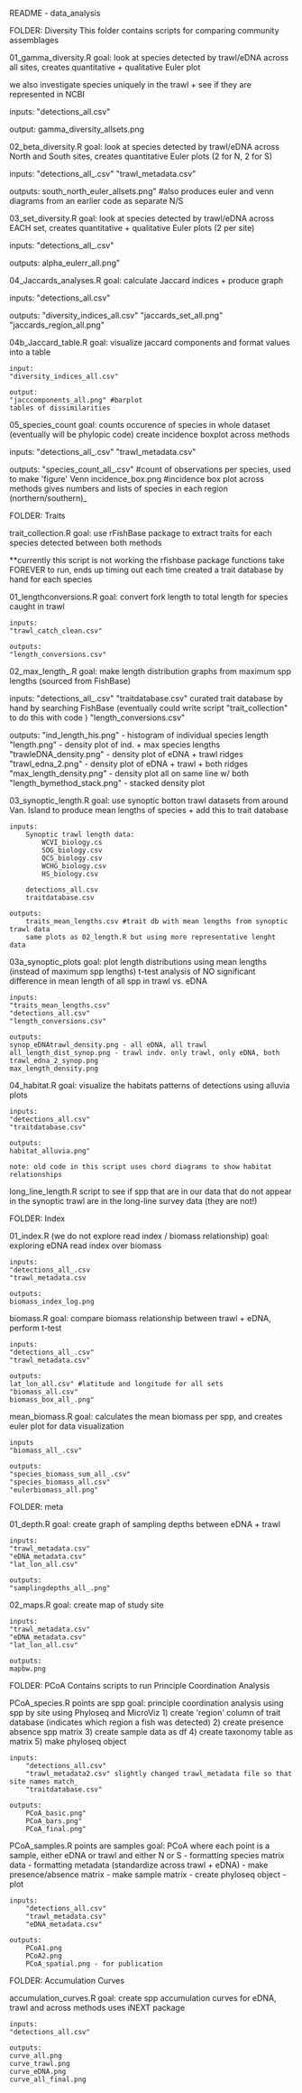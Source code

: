 README - data_analysis

  
FOLDER: Diversity 
This folder contains scripts for comparing community assemblages


01_gamma_diversity.R
  goal: look at species detected by trawl/eDNA across all sites, creates quantitative + 
  qualitative Euler plot 
  
  we also investigate species uniquely in the trawl + see if they are represented in NCBI
    
  inputs: 
  "detections_all.csv"
  
  output: 
  gamma_diversity_allsets.png
  
02_beta_diversity.R
  goal: look at species detected by trawl/eDNA across North and South sites, creates 
  quantitative Euler plots (2 for N, 2 for S)
  
  inputs: 
  "detections_all_.csv"
  "trawl_metadata.csv"

  outputs: 
  south_north_euler_allsets.png" 
  #also produces euler and venn diagrams from an earlier code as separate N/S
  

03_set_diversity.R 
  goal: look at species detected by trawl/eDNA across EACH set,  creates quantitative + 
  qualitative Euler plots (2 per site)
  
  inputs: 
	"detections_all_.csv"

  
  outputs:
  alpha_eulerr_all.png"
  

04_Jaccards_analyses.R
  goal: calculate Jaccard indices + produce graph
  
  inputs: 
  "detections_all.csv"
  
  outputs: 
  "diversity_indices_all.csv"
  "jaccards_set_all.png"
  "jaccards_region_all.png"

  
04b_Jaccard_table.R
	goal: visualize jaccard components and format values into a table

	input: 
	"diversity_indices_all.csv"
	
	output: 
	"jacccomponents_all.png" #barplot 
	tables of dissimilarities 
	
05_species_count
	goal: counts occurence of species in whole dataset (eventually will be phylopic code)
	create incidence boxplot across methods 
  
  inputs: 
   "detections_all_.csv"
   "trawl_metadata.csv"
   
   outputs: 
   "species_count_all_.csv" #count of observations per species, used to make 'figure' Venn
	incidence_box.png #incidence box plot across methods
	gives numbers and lists of species in each region (northern/southern)_


FOLDER: Traits 


trait_collection.R
  goal: use rFishBase package to extract traits for each species detected between both methods 
  
  **currently this script is not working
  the rfishbase package functions take FOREVER to run, ends up timing out each time 
  created a trait database by hand for each species 
  
  
01_lengthconversions.R
	goal: convert fork length to total length for species caught in trawl 
	
	inputs:
	"trawl_catch_clean.csv"
	
	outputs: 
	"length_conversions.csv" 

02_max_length_.R 
  goal: make length distribution graphs from maximum spp lengths (sourced from FishBase)
  
  inputs: 
  "detections_all_.csv"
  "traitdatabase.csv" curated trait database by hand by searching FishBase 
  		(eventually could write script "trait_collection" to do this with code )
   "length_conversions.csv"
   
   outputs: 
   "ind_length_his.png" - histogram of individual species length 
   "length.png" - density plot of ind. + max species lengths 
   "trawleDNA_density.png" - density plot of eDNA + trawl ridges
   "trawl_edna_2.png" - density plot of eDNA + trawl + both ridges
   "max_length_density.png" - density plot all on same line w/ both 
   "length_bymethod_stack.png" - stacked density plot 
   
03_synoptic_length.R
	goal: use synoptic botton trawl datasets from around Van. Island to produce
	mean lengths of species + add this to trait database 
	
	inputs: 
		Synoptic trawl length data: 
			WCVI_biology.cs
			SOG_biology.csv
			QCS_biology.csv
			WCHG_biology.csv
			HS_biology.csv
			
		detections_all.csv
		traitdatabase.csv
	
	outputs: 
		traits_mean_lengths.csv #trait db with mean lengths from synoptic trawl data 
		same plots as 02_length.R but using more representative lenght data 

03a_synoptic_plots 
	goal: plot length distributions using mean lengths (instead of maximum spp lengths)
	t-test analysis of NO significant difference in mean length of all spp in trawl vs. 
	eDNA 

	inputs: 
	"traits_mean_lengths.csv"
	"detections_all.csv"
	"length_conversions.csv"
	
	outputs: 
	synop_eDNAtrawl_density.png - all eDNA, all trawl 
	all_length_dist_synop.png - trawl indv. only trawl, only eDNA, both 
	trawl_edna_2_synop.png
	max_length_density.png
	
04_habitat.R
	goal: visualize the habitats patterns of detections using alluvia plots 

	
	inputs: 
	"detections_all.csv"
	"traitdatabase.csv"
	
	outputs: 
	habitat_alluvia.png"
	
	note: old code in this script uses chord diagrams to show habitat relationships
	
long_line_length.R
	script to see if spp that are in our data that do not appear in the synoptic trawl
	are in the long-line survey data (they are not!)
	
FOLDER: Index 

01_index.R  (we do not explore read index / biomass relationship)
	goal: exploring eDNA read index over biomass 
	
	inputs: 
	"detections_all_.csv
	"trawl_metadata.csv
	
	outputs: 
	biomass_index_log.png

biomass.R 
	goal: compare biomass relationship between trawl + eDNA, perform t-test
	
	inputs: 
	"detections_all_.csv"
	"trawl_metadata.csv"
	
	outputs: 
	lat_lon_all.csv" #latitude and longitude for all sets
	"biomass_all.csv"
	biomass_box_all_.png"
	
mean_biomass.R
	goal: calculates the mean biomass per spp, and creates euler plot for data visualization
	
	inputs 
	"biomass_all_.csv"
	
	outputs:
	"species_biomass_sum_all_.csv"
	"species_biomass_all.csv"
	"eulerbiomass_all.png"


FOLDER: meta

01_depth.R
	goal: create graph of sampling depths between eDNA + trawl 
	
	inputs: 
	"trawl_metadata.csv"
	"eDNA_metadata.csv"
	"lat_lon_all.csv"
	
	outputs: 
	"samplingdepths_all_.png"
	
02_maps.R
	goal: create map of study site 
	
	inputs: 
	"trawl_metadata.csv"
	"eDNA_metadata.csv"
	"lat_lon_all.csv"
	
	outputs: 
	mapbw.png
	
FOLDER: PCoA
Contains scripts to run Principle Coordination Analysis 

PCoA_species.R 
	points are spp
	goal: principle coordination analysis using spp by site using Phyloseq and MicroViz
		1) create 'region' column of trait database (indicates which region a fish was detected)
		2) create presence absence spp matrix
		3) create sample data as df 
		4) create taxonomy table as matrix
		5) make phyloseq object 
	
	inputs: 
		"detections_all.csv"
		"trawl_metadata2.csv" slightly changed trawl_metadata file so that site names match_
		"traitdatabase.csv"
	
	outputs: 
		PCoA_basic.png"
		PCoA_bars.png"
		PCoA_final.png"

PCoA_samples.R
	points are samples 
	goal: PCoA where each point is a sample, either eDNA or trawl and either N or S 
		- formatting species matrix data
		- formatting metadata (standardize across trawl + eDNA)
		- make presence/absence matrix 
		- make sample matrix 
		- create phyloseq object
		- plot 
	
	inputs: 
		"detections_all.csv"
		"trawl_metadata.csv"
		"eDNA_metadata.csv"

	outputs: 
		PCoA1.png
		PCoA2.png
		PCoA_spatial.png - for publication

		
FOLDER: Accumulation Curves

accumulation_curves.R
	goal: create spp accumulation curves for eDNA, trawl and across methods
	uses iNEXT package 
	
	inputs: 
	"detections_all.csv"
	
	outputs: 	
	curve_all.png 
	curve_trawl.png
	curve_eDNA.png
	curve_all_final.png
	
	

  